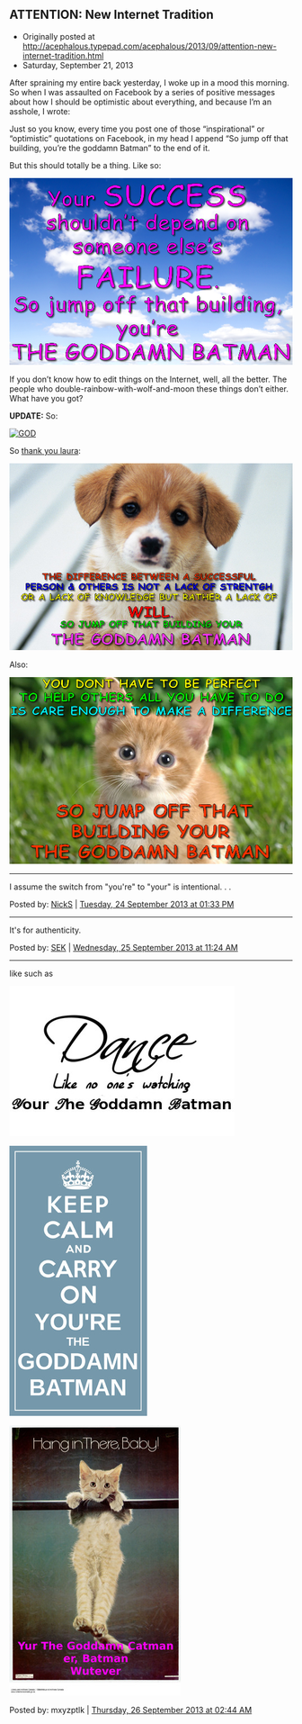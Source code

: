 ## ATTENTION: New Internet Tradition

 * Originally posted at http://acephalous.typepad.com/acephalous/2013/09/attention-new-internet-tradition.html
 * Saturday, September 21, 2013

After spraining my entire back yesterday, I woke up in a mood this morning. So when I was assaulted on Facebook by a series of positive messages about how I should be optimistic about everything, and because I’m an asshole, I wrote:

Just so you know, every time you post one of those “inspirational” or “optimistic” quotations on Facebook, in my head I append “So jump off that building, you’re the goddamn Batman” to the end of it.

But this should totally be a thing. Like so:

[![GODDAMAN BATMAN2](../../images/acephalous/GODDAMAN-BATMAN2.jpg "GODDAMAN BATMAN2")](http://www.lawyersgunsmoneyblog.com/wp-content/uploads/2013/09/GODDAMAN-BATMAN2.jpg)

If you don’t know how to edit things on the Internet, well, all the better. The people who double-rainbow-with-wolf-and-moon these things don’t either. What have you got?

**UPDATE:** So:

[![GOD](../images/acephalous/GOD.jpg "GOD")](http://www.lawyersgunsmoneyblog.com/wp-content/uploads/2013/09/GOD.jpg)

So [thank you laura](http://www.lawyersgunsmoneyblog.com/2013/09/attention-new-internet-tradition/comment-page-1#comment-691302):

[![PUPPY2](../../images/acephalous/PUPPY2.jpg "PUPPY2")](http://www.lawyersgunsmoneyblog.com/wp-content/uploads/2013/09/PUPPY2.jpg)

Also:

[![KITTEN](../../images/acephalous/KITTEN.jpg "KITTEN")](http://www.lawyersgunsmoneyblog.com/wp-content/uploads/2013/09/KITTEN.jpg)

* * *

I assume the switch from "you're" to "your" is intentional. . .

Posted by: [NickS](http://www.beforeyoulisten.com) | [Tuesday, 24 September 2013 at 01:33 PM](http://acephalous.typepad.com/acephalous/2013/09/attention-new-internet-tradition.html?cid=6a00d8341c2df453ef019aff95e218970d#comment-6a00d8341c2df453ef019aff95e218970d)

* * *

It's for authenticity.

Posted by: [SEK](http://acephalous.typepad.com/) | [Wednesday, 25 September 2013 at 11:24 AM](http://acephalous.typepad.com/acephalous/2013/09/attention-new-internet-tradition.html?cid=6a00d8341c2df453ef019aff9a0a17970c#comment-6a00d8341c2df453ef019aff9a0a17970c)

* * *

like such as

![image](../../images/acephalous/Dance_like_no_one_s_batman.jpg)

![image](../../images/acephalous/keep_calm_and_batman.jpg)

![image](../../images/acephalous/hang_in_there_batman.jpg)

Posted by: mxyzptlk | [Thursday, 26 September 2013 at 02:44 AM](http://acephalous.typepad.com/acephalous/2013/09/attention-new-internet-tradition.html?cid=6a00d8341c2df453ef019aff9d4234970c#comment-6a00d8341c2df453ef019aff9d4234970c)

